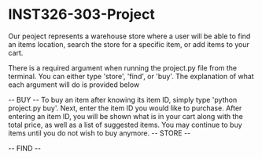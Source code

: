 # INST326-303-Project

Our peoject represents a warehouse store where a user will be able to 
find an items location, search the store for a specific item, or add
items to your cart.

There is a required argument when running the project.py file from the 
terminal. You can either type 'store', 'find', or 'buy'. The explanation
of what each argument will do is provided below

-- BUY -- 
To buy an item after knowing its item ID, simply type 'python project.py buy'. Next, enter the item ID you would like to purchase. After entering an item ID, you will be shown what is in your cart along with the total price, as well as a list of suggested items. You may continue to buy items until you do not wish to buy anymore.
-- STORE --

-- FIND --